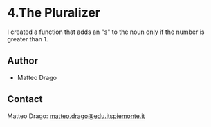 
# 4.The Pluralizer
I created a function that adds an "s" to the noun only if the number is greater than 1.


## Author
* Matteo Drago

## Contact
Matteo Drago: matteo.drago@edu.itspiemonte.it